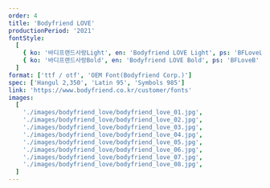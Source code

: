 ```yaml
---
order: 4
title: 'Bodyfriend LOVE'
productionPeriod: '2021'
fontStyle:
  [
    { ko: '바디프랜드사랑Light', en: 'Bodyfriend LOVE Light', ps: 'BFLoveL' },
    { ko: '바디프랜드사랑Bold', en: 'Bodyfriend LOVE Bold', ps: 'BFLoveB' },
  ]
format: ['ttf / otf', 'OEM Font(Bodyfriend Corp.)']
spec: ['Hangul 2,350', 'Latin 95', 'Symbols 985']
link: 'https://www.bodyfriend.co.kr/customer/fonts'
images:
  [
    './images/bodyfriend_love/bodyfriend_love_01.jpg',
    './images/bodyfriend_love/bodyfriend_love_02.jpg',
    './images/bodyfriend_love/bodyfriend_love_03.jpg',
    './images/bodyfriend_love/bodyfriend_love_04.jpg',
    './images/bodyfriend_love/bodyfriend_love_05.jpg',
    './images/bodyfriend_love/bodyfriend_love_06.jpg',
    './images/bodyfriend_love/bodyfriend_love_07.jpg',
    './images/bodyfriend_love/bodyfriend_love_08.jpg',
  ]
---
```

